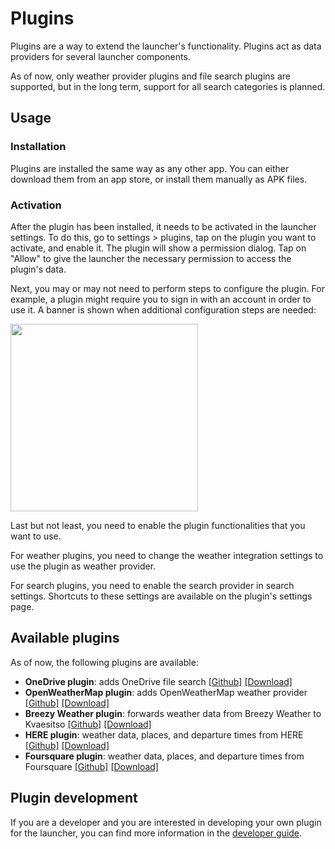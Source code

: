 # Plugins

Plugins are a way to extend the launcher's functionality. Plugins act as data providers for several
launcher components.

As of now, only weather provider plugins and file search plugins are supported, but in the long
term,
support for all search categories is planned.

## Usage

### Installation

Plugins are installed the same way as any other app. You can either download them from an app store,
or install them manually as APK files.

### Activation

After the plugin has been installed, it needs to be activated in the launcher settings. To do this,
go to settings > plugins, tap on the plugin you want to activate, and enable it. The plugin will
show a permission dialog. Tap on "Allow" to give the launcher the necessary permission to access
the plugin's data.

Next, you may or may not need to perform steps to configure the plugin. For example, a plugin might
require you to sign in with an account in order to use it. A banner is shown when additional
configuration steps are needed:

<img src="/img/plugin-configuration.png" width="300"/>

Last but not least, you need to enable the plugin functionalities that you want to use.

For weather plugins, you need to change the weather integration settings to use the plugin as
weather provider.

For search plugins, you need to enable the search provider in search settings. Shortcuts to these
settings are available on the plugin's settings page.

## Available plugins

As of now, the following plugins are available:

- **OneDrive plugin**: adds OneDrive file
  search [[Github]](https://github.com/Kvaesitso/Plugin-OneDrive) [[Download]](https://fdroid.mm20.de/app/de.mm20.launcher2.plugin.onedrive)
- **OpenWeatherMap plugin**: adds OpenWeatherMap weather
  provider [[Github]](https://github.com/Kvaesitso/Plugin-OpenWeatherMap) [[Download]](https://fdroid.mm20.de/app/de.mm20.launcher2.plugin.openweathermap)
- **Breezy Weather plugin**: forwards weather data from Breezy Weather to Kvaesitso [[Github]](https://github.com/Kvaesitso/Plugin-BreezyWeather) [[Download]](https://fdroid.mm20.de/app/de.mm20.launcher2.plugin.breezyweather)
- **HERE plugin**: weather data, places, and departure times from HERE [[Github]](https://github.com/Kvaesitso/Plugin-HERE) [[Download]](https://fdroid.mm20.de/app/de.mm20.launcher2.plugin.here)
- **Foursquare plugin**: weather data, places, and departure times from Foursquare [[Github]](https://github.com/Kvaesitso/Plugin-Foursquare) [[Download]](https://fdroid.mm20.de/app/de.mm20.launcher2.plugin.foursquare)

## Plugin development

If you are a developer and you are interested in developing your own plugin for the launcher,
you can find more information in the [developer guide](/docs/developer-guide/plugins/get-started).
